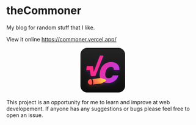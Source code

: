 # theCommoner
My blog for random stuff that I like.

View it online https://commoner.vercel.app/

<div align="center">

![LOGO](./public/theCommoner.png) 
</div>

This project is an opportunity for me to learn and improve at web developement.
If anyone has any suggestions or bugs please feel free to open an issue.

